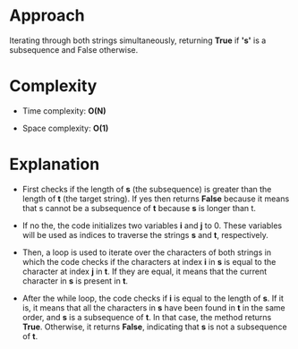 # Approach

Iterating through both strings simultaneously, returning **True** if **'s'** is a subsequence and False otherwise.

# Complexity

- Time complexity: **O(N)**

- Space complexity: **O(1)**

# Explanation

- First checks if the length of **s** (the subsequence) is greater than the length of **t** (the target string). If yes then returns **False** because it means that s cannot be a subsequence of **t** because **s** is longer than t.

- If no the, the code initializes two variables **i** and **j** to 0. These variables will be used as indices to traverse the strings **s** and **t**, respectively.

- Then, a loop is used to iterate over the characters of both strings in which the code checks if the characters at index **i** in **s** is equal to the character at index **j** in **t**. If they are equal, it means that the current character in **s** is present in **t**.

- After the while loop, the code checks if **i** is equal to the length of **s**. If it is, it means that all the characters in **s** have been found in **t** in the same order, and **s** is a subsequence of **t**. In that case, the method returns **True**. Otherwise, it returns **False**, indicating that **s** is not a subsequence of **t**.
